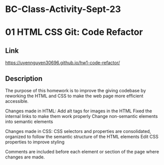 # BC-Class-Activity-Sept-23
# 01 HTML CSS Git: Code Refactor

## Link

 https://uyennguyen30696.github.io/hw1-code-refactor/

## Description

The purpose of this homework is to improve the giving codebase by reworking the HTML and CSS to make the web page more efficient accessible.

Changes made in HTML:
Add alt tags for images in the HTML
Fixed the internal links to make them work properly
Change non-semantic elements into semantic elements

Changes made in CSS:
CSS selectors and properties are consolidated, organized to follow the semantic structure of the HTML elements
Edit CSS properties to improve styling

Comments are included before each element or section of the page where changes are made.



